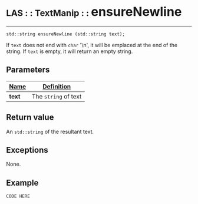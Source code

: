 # <span style="font-size:smaller;">LAS : : TextManip : : </span><span style="font-size:larger;">ensureNewline</span>

***

```
std::string ensureNewline (std::string text);
```

If `text` does not end with `char` '\n', it will be emplaced at the end of the string. If `text` is empty, it will return an empty string.

## Parameters
| <u>Name</u>       | <u>Definition</u> |
| ----------------- | ------------- |
| **text**          | The `string` of text |

## Return value
An `std::string` of the resultant text.

## Exceptions
None.

## Example
```
CODE HERE
```